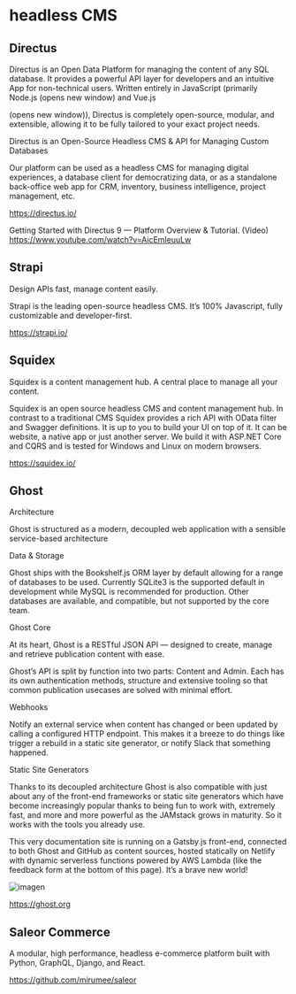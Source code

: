 #  headless CMS

## Directus

Directus is an Open Data Platform for managing the content of any SQL database. It provides a powerful API layer for developers and an intuitive App for non-technical users. Written entirely in JavaScript (primarily Node.js (opens new window) and Vue.js

(opens new window)), Directus is completely open-source, modular, and extensible, allowing it to be fully tailored to your exact project needs.

Directus is an Open-Source Headless CMS & API for Managing Custom Databases

Our platform can be used as a headless CMS for managing digital experiences, a database client for democratizing data, or as a standalone back-office web app for CRM, inventory, business intelligence, project management, etc.

https://directus.io/

Getting Started with Directus 9 — Platform Overview & Tutorial. (Video)
https://www.youtube.com/watch?v=AicEmIeuuLw

## Strapi

Design APIs fast, manage content easily.

Strapi  is  the  leading  open-source  headless  CMS.  It’s  100%  Javascript,  fully   customizable and developer-first.
 
https://strapi.io/


## Squidex

Squidex is a content management hub. A central place to manage all your content.

Squidex is an open source headless CMS and content management hub. In contrast to a traditional CMS Squidex provides a rich API with OData filter and Swagger definitions. It is up to you to build your UI on top of it. It can be website, a native app or just another server. We build it with ASP.NET Core and CQRS and is tested for Windows and Linux on modern browsers.

https://squidex.io/


## Ghost

Architecture

Ghost is structured as a modern, decoupled web application with a sensible service-based architecture


Data & Storage

Ghost ships with the Bookshelf.js ORM layer by default allowing for a range of databases to be used. Currently SQLite3 is the supported default in development while MySQL is recommended for production. Other databases are available, and compatible, but not supported by the core team.

Ghost Core

At its heart, Ghost is a RESTful JSON API — designed to create, manage and retrieve publication content with ease.

Ghost’s API is split by function into two parts: Content and Admin. Each has its own authentication methods, structure and extensive tooling so that common publication usecases are solved with minimal effort.

Webhooks

Notify an external service when content has changed or been updated by calling a configured HTTP endpoint. This makes it a breeze to do things like trigger a rebuild in a static site generator, or notify Slack that something happened.

Static Site Generators

Thanks to its decoupled architecture Ghost is also compatible with just about any of the front-end frameworks or static site generators which have become increasingly popular thanks to being fun to work with, extremely fast, and more and more powerful as the JAMstack grows in maturity. So it works with the tools you already use.

This very documentation site is running on a Gatsby.js front-end, connected to both Ghost and GitHub as content sources, hosted statically on Netlify with dynamic serverless functions powered by AWS Lambda (like the feedback form at the bottom of this page). It’s a brave new world!


![imagen](https://user-images.githubusercontent.com/222181/117505046-0bc70d80-af49-11eb-8478-a44a9eb32726.png)



https://ghost.org


## Saleor Commerce

A modular, high performance, headless e-commerce platform built with Python, GraphQL, Django, and React. 
 
https://github.com/mirumee/saleor
 
 